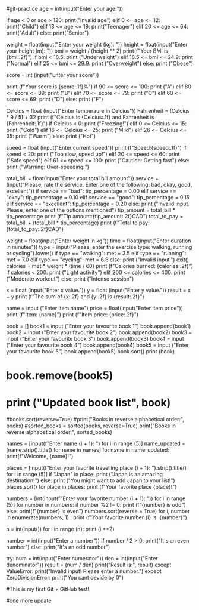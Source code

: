 #git-practice
age = int(input("Enter your age:"))

if age < 0 or age > 120:
    print("Invalid age")
elif 0 <= age <= 12:
    print("Child")
elif 13 <= age <= 19:
    print("Teenager")
elif 20 <= age <= 64:
    print("Adult")
else:
    print("Senior")




weight = float(input("Enter your weight (kg): "))
height = float(input("Enter your height (m): "))
bmi = weight / (height ** 2)
print(f"Your BMI is {bmi:.2f}")
if bmi < 18.5: 
    print ("Underweight")
elif 18.5 <= bmi <= 24.9:
    print ("Normal")
elif 25 <= bmi <= 29.9: 
    print ("Overweight")
else:
    print ("Obese")




score = int (input("Enter your score"))

print (f"Your score is {score:.1f}%")
if 90 <= score <= 100:
    print ("A")
elif 80 <= score <= 89:
    print ("B")
elif 70 <= score <= 79:
    print ("C")
elif 60 <= score <= 69:
    print ("D")
else:
    print ("F")




Celcius = float (input("Enter temperaure in Celcius"))
Fahrenheit = (Celcius * 9 / 5) + 32
print (f"Celcius is {Celcius:.1f} and Fahrenheit is {Fahrenheit:.1f}")
if Celcius < 0:
    print ("Freezing!")
elif 0 <= Celcius <= 15:
    print ("Cold")
elif 16 <= Celcius <= 25:
    print ("Mild")
elif 26 <= Celcius <= 35:
    print ("Warm")
else:
    print ("Hot")




speed = float (input("Enter current speed"))
print (f"Speed:{speed:.1f}")
if speed < 20:
    print ("Too slow, speed up!")
elif 20 <= speed <= 60:
    print ("Safe speed")
elif 61 <= speed <= 100:
    print ("Caution: Getting fast")
else:
    print ("Warning: Over-speeding!")




total_bill = float(input("Enter your total bill amount"))
service = (input("Please, rate the service. Enter one of the following: bad, okay, good, excellent"))
if service == "bad":
    tip_percentage = 0.00
elif service == "okay":
    tip_percentage = 0.10
elif service == "good":
    tip_percentage = 0.15
elif service == "excellent":
    tip_percentage = 0.20
else:
    print ("Invalid input. Please, enter one of the options mentioned")
tip_amount = total_bill * tip_percentage
print (f"Tip amount:{tip_amount:.2f}CAD")
total_to_pay = total_bill + (total_bill * tip_percentage)
print (f"Total to pay:{total_to_pay:.2f}CAD")



weight = float(input("Enter weight in kg"))
time = float(input("Enter duration in minutes"))
type = input("Please, enter the exercise type: walking, running or cycling").lower()
if type == "walking":
    met = 3.5
elif type == "running":
    met = 7.0
elif type == "cycling":
    met = 6.8
else:
    print ("Invalid input.")
    exit()
calories = met * weight * (time / 60)
print (f"Calories burned: {calories:.2f}")
if calories < 200:
    print ("Light activity")
elif 200 <= calories <= 400:
    print ("Moderate workout")
else:
    print ("Intense session")




x = float (input("Enter x value."))
y = float (input("Enter y value."))
result = x + y
print (f"The sum of {x:.2f} and {y:.2f} is {result:.2f}")


name = input ("Enter item name")
price = float(input("Enter item price"))
print (f"Item: {name}")
print (f"Item price: {price:.2f}")


book = []
book1 = input ("Enter your favourite book 1")
book.append(book1)
book2 = input ("Enter your favourite book 2")
book.append(book2)
book3 = input ("Enter your favourite book 3")
book.append(book3)
book4 = input ("Enter your favourite book 4")
book.append(book4)
book5 = input ("Enter your favourite book 5")
book.append(book5)
book.sort()
print (book)
# book.remove(book5)
# print ("Updated book list", book)
#books.sort(reverse=True) 
#print("Books in reverse alphabetical order:", books)
#sorted_books = sorted(books, reverse=True)
print("Books in reverse alphabetical order:", sorted_books)



names = [input(f"Enter name {i + 1}: ") for i in range (5)]
name_updated = [name.strip().title() for name in names]
for name in name_updated:
    print(f"Welcome, {name}!")



places = [input(f"Enter your favorite travelling place {i + 1}: ").strip().title() for i in range (5)]
if "Japan" in place:
    print ("Japan is an amazing destination!")
else:
    print ("You might want to add Japan to your list!")
places.sort()
for place in places:
    print (f"Your favorite place {place}!")

numbers = [int(input(f"Enter your favorite number {i + 1}: ")) for i in range (5)]
for number in numbers: 
    if number %2 != 0:
        print (f"{number} is odd")
    else:
        print(f"{number} is even")
numbers.sort(reverse = True)
for i, number in enumerate(numbers, 1) :
    print (f"Your favorite number {i} is: {number}")




n = int(input())
for i in range (n):
    print (i **2)


number = int(input("Enter a number"))
if number / 2 > 0:
    print("It's an even number")
else:
    print("It's an odd number")





try:
    num = int(input("Enter numerator"))
    den = int(input("Enter denominator"))
    result = (num / den)
    print("Result is:", result)
except ValueError: 
    print("Invalid input! Please enter a number.")
except ZeroDivisionError:
    print("You cant devide by 0")







#This is my first Git + GitHub test!

#one more update